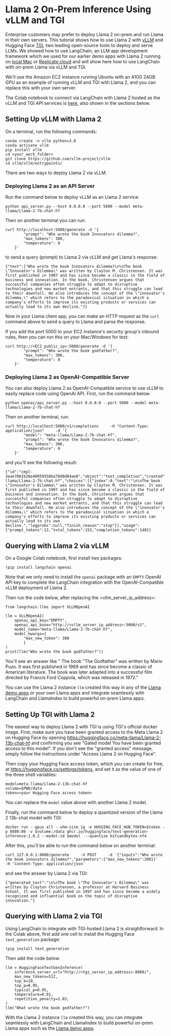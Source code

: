 # Llama 2 On-Prem Inference Using vLLM and TGI

Enterprise customers may prefer to deploy Llama 2 on-prem and run Llama in their own servers. This tutorial shows how to use Llama 2 with [vLLM](https://github.com/vllm-project/vllm) and Hugging Face [TGI](https://github.com/huggingface/text-generation-inference), two leading open-source tools to deploy and serve LLMs. We showed how to use LangChain, an LLM app development framework which we used for our earlier demo apps with Llama 2 running on [local Mac](https://github.com/facebookresearch/llama-recipes/blob/main/demo_apps/HelloLlamaLocal.ipynb) or [Replicate cloud](https://github.com/facebookresearch/llama-recipes/blob/main/demo_apps/HelloLlamaCloud.ipynb) and will show here how to use LangChain with on-prem Llama via vLLM and TGI. 

We'll use the Amazon EC2 instance running Ubuntu with an A10G 24GB GPU as an example of running vLLM and TGI with Llama 2, and you can replace this with your own server.

The Colab notebook to connect via LangChain with Llama 2 hosted as the vLLM and TGI API services is [here](https://colab.research.google.com/drive/1rYWLdgTGIU1yCHmRpAOB2D-84fPzmOJg?usp=sharing), also shown in the sections below.

## Setting Up vLLM with Llama 2

On a terminal, run the following commands:
```
conda create -n vllm python=3.8
conda activate vllm
pip install vllm
cd <your_work_folder>
git clone https://github.com/vllm-project/vllm
cd vllm/vllm/entrypoints/
```

There are two ways to deploy Llama 2 via vLLM. 

### Deploying Llama 2 as an API Server

Run the command below to deploy vLLM as an Llama 2 service:

```
python api_server.py --host 0.0.0.0 --port 5000 --model meta-llama/Llama-2-7b-chat-hf
```

Then on another terminal you can run:

```
curl http://localhost:5000/generate -d '{
        "prompt": "Who wrote the book Innovators dilemma?",
        "max_tokens": 300,
        "temperature": 0
    }'
```

to send a query (prompt) to Llama 2 via vLLM and get Llama's response:

```
{"text":["Who wrote the book Innovators dilemma?\n\nThe book \"Innovator's Dilemma\" was written by Clayton M. Christensen. It was first published in 1997 and has since become a classic in the field of business and innovation. In the book, Christensen argues that successful companies often struggle to adapt to disruptive technologies and new market entrants, and that this struggle can lead to their downfall. He also introduces the concept of the \"innovator's dilemma,\" which refers to the paradoxical situation in which a company's efforts to improve its existing products or services can actually lead to its own decline."]}
```

Now in your Llama client app, you can make an HTTP request as the `curl` command above to send a query to Llama and parse the response.

If you add the port 5000 to your EC2 instance's security group's inbound rules, then you can run this on your Mac/Windows for test:

```
curl http://<EC2_public_ip>:5000/generate -d '{
        "prompt": "Who wrote the book godfather?",
        "max_tokens": 300,
        "temperature": 0
    }'
```

### Deploying Llama 2 as OpenAI-Compatible Server

You can also deploy Llama 2 as OpenAI-Compatible service to use vLLM to easily replace code using OpenAI API. First, run the command below:

```
python openai/api_server.py --host 0.0.0.0 --port 5000 --model meta-llama/Llama-2-7b-chat-hf
```

Then on another terminal, run:

```
curl http://localhost:5000/v1/completions     -H "Content-Type: application/json"     -d '{
        "model": "meta-llama/Llama-2-7b-chat-hf",
        "prompt": "Who wrote the book Innovators dilemma?",
        "max_tokens": 300,
        "temperature": 0
    }'
```
and you'll see the following result:

```
{"id":"cmpl-3eae7061b26e40059550ba78d0d84ae6","object":"text_completion","created":3616,"model":"meta-llama/Llama-2-7b-chat-hf","choices":[{"index":0,"text":"\n\nThe book \"Innovator's Dilemma\" was written by Clayton M. Christensen. It was first published in 1997 and has since become a classic in the field of business and innovation. In the book, Christensen argues that successful companies often struggle to adapt to disruptive technologies and new market entrants, and that this struggle can lead to their downfall. He also introduces the concept of the \"innovator's dilemma,\" which refers to the paradoxical situation in which a company's efforts to improve its existing products or services can actually lead to its own decline.","logprobs":null,"finish_reason":"stop"}],"usage":{"prompt_tokens":13,"total_tokens":153,"completion_tokens":140}}
```
## Querying with Llama 2 via vLLM

On a Google Colab notebook, first install two packages:
```
!pip install langchain openai
```

Note that we only need to install the `openai` package with an `EMPTY` OpenAI API key to complete the LangChain integration with the OpenAI-Compatible vLLM deployment of Llama 2. 

Then run the code below, after replacing the <vllm_server_ip_address>:

```
from langchain.llms import VLLMOpenAI

llm = VLLMOpenAI(
    openai_api_key="EMPTY",
    openai_api_base="http://<vllm_server_ip_address>:5000/v1",
    model_name="meta-llama/Llama-2-7b-chat-hf",
    model_kwargs={
        "max_new_token": 300
        }
)
print(llm("Who wrote the book godfather?"))
```

You'll see an answer like "
The book "The Godfather" was written by Mario Puzo. It was first published in 1969 and has since become a classic of American literature. The book was later adapted into a successful film directed by Francis Ford Coppola, which was released in 1972."

You can use the Llama 2 instance `llm` created this way in any of the [Llama demo apps](https://github.com/facebookresearch/llama-recipes/tree/main/demo_apps) or your own Llama apps and integrate seamlessly with LangChain and LlamaIndex to build powerful on-prem Llama apps.

## Setting Up TGI with Llama 2

The easiest way to deploy Llama 2 with TGI is using TGI's official docker image. First, make sure you have been granted access to the Meta Llama 2 on Hugging Face by opening https://huggingface.co/meta-llama/Llama-2-13b-chat-hf and confirming you see "Gated model You have been granted access to this model". If you don't see the "granted access" message, simply follow the instructions under "Access Llama 2 on Hugging Face".

Then copy your Hugging Face access token, which you can create for free, at https://huggingface.co/settings/tokens, and set it as the value of one of the three shell variables:

```
model=meta-llama/Llama-2-13b-chat-hf
volume=$PWD/data
token=<your Hugging Face access token>
```

You can replace the `model` value above with another Llama 2 model.

Finally, run the command below to deploy a quantized version of the Llama 2 13b-chat model with TGI:

```
docker run --gpus all --shm-size 1g -e HUGGING_FACE_HUB_TOKEN=$token -p 8080:80 -v $volume:/data ghcr.io/huggingface/text-generation-inference:1.0.2 --model-id $model  --quantize bitsandbytes-nf4
```

After this, you'll be able to run the command below on another terminal:

```
curl 127.0.0.1:8080/generate     -X POST     -d '{"inputs":"Who wrote the book innovators dilemma?","parameters":{"max_new_tokens":200}}'     -H 'Content-Type: application/json'
```

and see the answer by Llama 2 via TGI:

```
{"generated_text":"\n\nThe book \"The Innovator's Dilemma\" was written by Clayton Christensen, a professor at Harvard Business School. It was first published in 1997 and has since become a widely recognized and influential book on the topic of disruptive innovation."}
```

## Querying with Llama 2 via TGI

Using LangChain to integrate with TGI-hosted Llama 2 is straightforward. In the Colab above, first add one cell to install the Hugging Face `text_generation` package:

```
!pip install text_generation
```

Then add the code below:

```
llm = HuggingFaceTextGenInference(
    inference_server_url="http://<tgi_server_ip_address>:8080/",
    max_new_tokens=512,
    top_k=10,
    top_p=0.95,
    typical_p=0.95,
    temperature=0.01,
    repetition_penalty=1.03,
)
llm("What wrote the book godfather?")
```

With the Llama 2 instance `llm` created this way, you can integrate seamlessly with LangChain and LlamaIndex to build powerful on-prem Llama apps such as the [Llama demo apps](https://github.com/facebookresearch/llama-recipes/tree/main/demo_apps).

